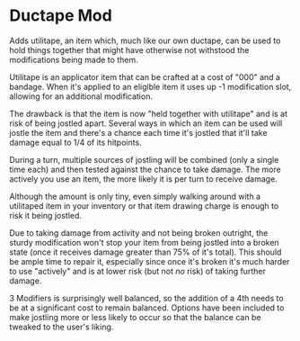 # Ductape Mod

Adds utilitape, an item which, much like our own ductape, can be used to hold things together that might have otherwise not withstood the modifications being made to them.

Utilitape is an applicator item that can be crafted at a cost of "000" and a bandage. When it's applied to an eligible item it uses up -1 modification slot, allowing for an additional modification.

The drawback is that the item is now "held together with utilitape" and is at risk of being jostled apart. Several ways in which an item can be used will jostle the item and there's a chance each time it's jostled that it'll take damage equal to 1/4 of its hitpoints.

During a turn, multiple sources of jostling will be combined (only a single time each) and then tested against the chance to take damage. The more actively you use an item, the more likely it is per turn to receive damage.

Although the amount is only tiny, even simply walking around with a utilitaped item in your inventory or that item drawing charge is enough to risk it being jostled.

Due to taking damage from activity and not being broken outright, the sturdy modification won't stop your item from being jostled into a broken state (once it receives damage greater than 75% of it's total). This should be ample time to repair it, especially since once it's broken it's much harder to use "actively" and is at lower risk (but not _no_ risk) of taking further damage.

3 Modifiers is surprisingly well balanced, so the addition of a 4th needs to be at a significant cost to remain balanced. Options have been included to make jostling more or less likely to occur so that the balance can be tweaked to the user's liking.